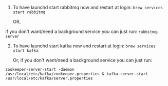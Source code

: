 1. To have launchd start rabbitmq now and restart at login:
  `brew services start rabbitmq`
    
    OR, 

if you don't want/need a background service you can just run:
  `rabbitmq-server`
  
2. To have launchd start kafka now and restart at login:
     `brew services start kafka`
     
   Or, if you don't want/need a background service you can just run:
 
 `zookeeper-server-start -daemon /usr/local/etc/kafka/zookeeper.properties & kafka-server-start /usr/local/etc/kafka/server.properties`
